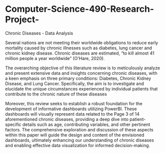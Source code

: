 # Computer-Science-490-Research-Project-
Chronic Diseases - Data Analysis

Several nations are not meeting their worldwide obligations to reduce early mortality caused by chronic illnesses such as diabetes, lung cancer and chronic kidney disease. Chronic diseases are estimated, “to kill almost 41 million people a year worldwide” (O'Hare, 2020). 

The overarching objective of this literature review is to meticulously analyze and present extensive data 
and insights concerning chronic diseases, with a keen emphasis on three primary conditions: Diabetes, 
Chronic Kidney Disease, and Lung Cancer. Specifically, the aim is to investigate and elucidate the unique 
circumstances experienced by individual patients that contribute to the chronic nature of these diseases

Moreover, this review seeks to establish a robust foundation for the development of informative 
dashboards utilizing PowerBI. These dashboards will visually represent data related to the 
Page 3 of 14
aforementioned chronic diseases, providing a deep dive into patient-specific details such as age, 
contributing variables, and other pertinent factors. The comprehensive exploration and discussion of 
these aspects within this paper will guide the design and content of the envisioned dashboards, 
ultimately enhancing our understanding of chronic diseases and enabling effective data visualization for 
informed decision-making.
